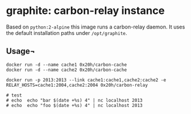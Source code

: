 # graphite: carbon-relay instance
Based on `python:2-alpine` this image runs a carbon-relay daemon. It uses the default installation paths under 
`/opt/graphite`.

## Usage¬

```
docker run -d --name cache1 0x20h/carbon-cache
docker run -d --name cache2 0x20h/carbon-cache

docker run -p 2013:2013 --link cache1:cache1,cache2:cache2 -e RELAY_HOSTS=cache1:2004,cache2:2004 0x20h/carbon-relay

# test
# echo  echo "bar $(date +%s) 4" | nc localhost 2013
# echo  echo "foo $(date +%s) 4" | nc localhost 2013
```
